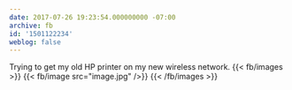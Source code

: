 ```yaml
---
date: 2017-07-26 19:23:54.000000000 -07:00
archive: fb
id: '1501122234'
weblog: false
---
```


Trying to get my old HP printer on my new wireless network.
{{< fb/images >}}
{{< fb/image src="image.jpg" />}}
{{< /fb/images >}}
